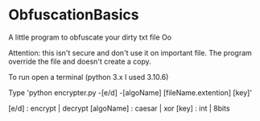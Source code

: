 # ObfuscationBasics
A little program to obfuscate your dirty txt file Oo

Attention: this isn't secure and don't use it on important file.
The program override the file and doesn't create a copy.


To run open a terminal 
(python 3.x I used 3.10.6)

Type 'python encrypter.py -[e/d] -[algoName] [fileName.extention] [key]'

[e/d]       : encrypt | decrypt
[algoName]  : caesar  | xor
[key]       : int     | 8bits
